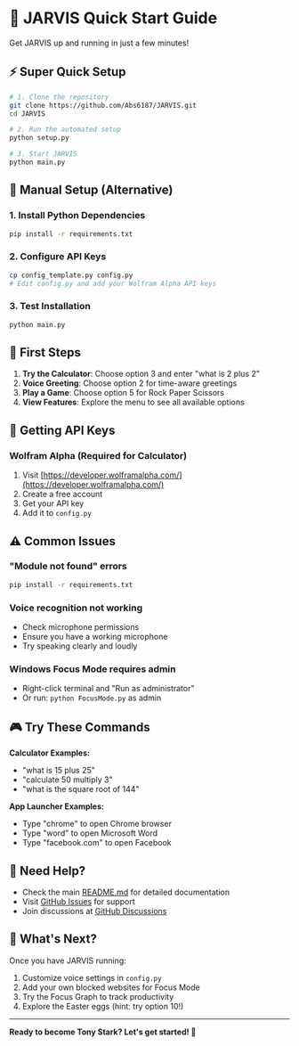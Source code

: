 # 🚀 JARVIS Quick Start Guide

Get JARVIS up and running in just a few minutes!

## ⚡ Super Quick Setup

```bash
# 1. Clone the repository
git clone https://github.com/Abs6187/JARVIS.git
cd JARVIS

# 2. Run the automated setup
python setup.py

# 3. Start JARVIS
python main.py
```

## 🔧 Manual Setup (Alternative)

### 1. Install Python Dependencies
```bash
pip install -r requirements.txt
```

### 2. Configure API Keys
```bash
cp config_template.py config.py
# Edit config.py and add your Wolfram Alpha API keys
```

### 3. Test Installation
```bash
python main.py
```

## 🎯 First Steps

1. **Try the Calculator**: Choose option 3 and enter "what is 2 plus 2"
2. **Voice Greeting**: Choose option 2 for time-aware greetings
3. **Play a Game**: Choose option 5 for Rock Paper Scissors
4. **View Features**: Explore the menu to see all available options

## 🔑 Getting API Keys

### Wolfram Alpha (Required for Calculator)
1. Visit [https://developer.wolframalpha.com/](https://developer.wolframalpha.com/)
2. Create a free account
3. Get your API key
4. Add it to `config.py`

## ⚠️ Common Issues

### "Module not found" errors
```bash
pip install -r requirements.txt
```

### Voice recognition not working
- Check microphone permissions
- Ensure you have a working microphone
- Try speaking clearly and loudly

### Windows Focus Mode requires admin
- Right-click terminal and "Run as administrator"
- Or run: `python FocusMode.py` as admin

## 🎮 Try These Commands

**Calculator Examples:**
- "what is 15 plus 25"
- "calculate 50 multiply 3"
- "what is the square root of 144"

**App Launcher Examples:**
- Type "chrome" to open Chrome browser
- Type "word" to open Microsoft Word
- Type "facebook.com" to open Facebook

## 📖 Need Help?

- Check the main [README.md](README.md) for detailed documentation
- Visit [GitHub Issues](https://github.com/Abs6187/JARVIS/issues) for support
- Join discussions at [GitHub Discussions](https://github.com/Abs6187/JARVIS/discussions)

## 🌟 What's Next?

Once you have JARVIS running:
1. Customize voice settings in `config.py`
2. Add your own blocked websites for Focus Mode
3. Try the Focus Graph to track productivity
4. Explore the Easter eggs (hint: try option 10!)

---

**Ready to become Tony Stark? Let's get started! 🦾**